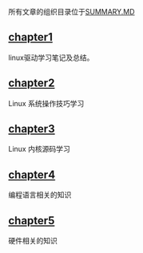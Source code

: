 所有文章的组织目录位于[SUMMARY.MD](SUMMARY.md)

## [chapter1](/docs/chapter1/chapter1.md)

linux驱动学习笔记及总结。

## [chapter2](/docs/chapter2/chapter2.md)

Linux 系统操作技巧学习

## [chapter3](/docs/chapter3/chapter3.md)

Linux 内核源码学习

## [chapter4](/docs/chapter4/chapter4.md)

编程语言相关的知识

## [chapter5](/docs/chapter5/chapter5.md)

硬件相关的知识
